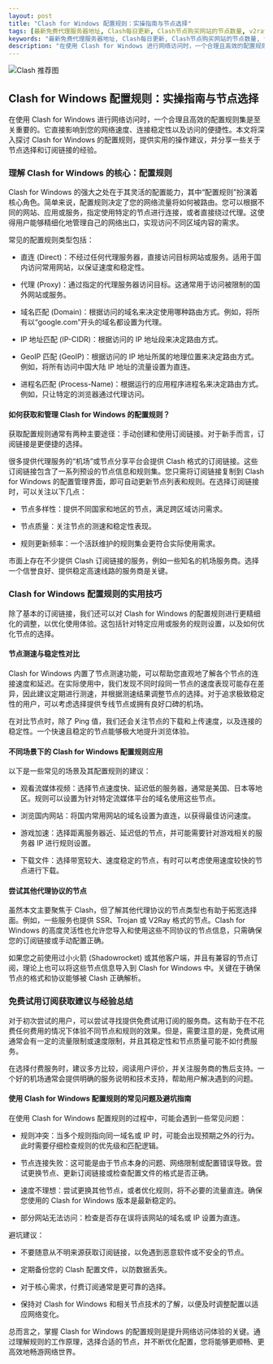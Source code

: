 ```yaml
---
layout: post
title: "Clash for Windows 配置规则：实操指南与节点选择"
tags: [最新免费代理服务器地址, Clash每日更新, Clash节点购买网站的节点数量, v2rayng订阅节点, V2ray安卓版下载]
keywords: "最新免费代理服务器地址, Clash每日更新, Clash节点购买网站的节点数量, v2rayng订阅节点, V2ray安卓版下载"
description: "在使用 Clash for Windows 进行网络访问时，一个合理且高效的配置规则集是至关重要的。它直接影响到您的网络速度、连接稳定性以及访问的便捷性。本文将深入探讨 Clash for Windows 的配置规则，提供实用的操作建议，并分享一些关于节点选择和订阅链接的经验。"
---
```


![Clash 推荐图](https://clashjd.github.io/assets/img/一元机场订阅.png)

## Clash for Windows 配置规则：实操指南与节点选择

在使用 Clash for Windows 进行网络访问时，一个合理且高效的配置规则集是至关重要的。它直接影响到您的网络速度、连接稳定性以及访问的便捷性。本文将深入探讨 Clash for Windows 的配置规则，提供实用的操作建议，并分享一些关于节点选择和订阅链接的经验。

### 理解 Clash for Windows 的核心：配置规则

Clash for Windows 的强大之处在于其灵活的配置能力，其中“配置规则”扮演着核心角色。简单来说，配置规则决定了您的网络流量将如何被路由。您可以根据不同的网站、应用或服务，指定使用特定的节点进行连接，或者直接绕过代理。这使得用户能够精细化地管理自己的网络出口，实现访问不同区域内容的需求。

常见的配置规则类型包括：

- 直连 (Direct)：不经过任何代理服务器，直接访问目标网站或服务。适用于国内访问常用网站，以保证速度和稳定性。

- 代理 (Proxy)：通过指定的代理服务器访问目标。这通常用于访问被限制的国外网站或服务。

- 域名匹配 (Domain)：根据访问的域名来决定使用哪种路由方式。例如，将所有以“google.com”开头的域名都设置为代理。

- IP 地址匹配 (IP-CIDR)：根据访问的 IP 地址段来决定路由方式。

- GeoIP 匹配 (GeoIP)：根据访问的 IP 地址所属的地理位置来决定路由方式。例如，将所有访问中国大陆 IP 地址的流量设置为直连。

- 进程名匹配 (Process-Name)：根据运行的应用程序进程名来决定路由方式。例如，只让特定的浏览器通过代理访问。

#### 如何获取和管理 Clash for Windows 的配置规则？

获取配置规则通常有两种主要途径：手动创建和使用订阅链接。对于新手而言，订阅链接是更便捷的选择。

很多提供代理服务的“机场”或节点分享平台会提供 Clash 格式的订阅链接。这些订阅链接包含了一系列预设的节点信息和规则集。您只需将订阅链接复制到 Clash for Windows 的配置管理界面，即可自动更新节点列表和规则。在选择订阅链接时，可以关注以下几点：

- 节点多样性：提供不同国家和地区的节点，满足跨区域访问需求。

- 节点质量：关注节点的测速和稳定性表现。

- 规则更新频率：一个活跃维护的规则集会更符合实际使用需求。

市面上存在不少提供 Clash 订阅链接的服务，例如一些知名的机场服务商。选择一个信誉良好、提供稳定高速线路的服务商是关键。

### Clash for Windows 配置规则的实用技巧

除了基本的订阅链接，我们还可以对 Clash for Windows 的配置规则进行更精细化的调整，以优化使用体验。这包括针对特定应用或服务的规则设置，以及如何优化节点的选择。

#### 节点测速与稳定性对比

Clash for Windows 内置了节点测速功能，可以帮助您直观地了解各个节点的连接速度和延迟。在实际使用中，我们发现不同时段同一节点的速度表现可能存在差异，因此建议定期进行测速，并根据测速结果调整节点的选择。对于追求极致稳定性的用户，可以考虑选择提供专线节点或拥有良好口碑的机场。

在对比节点时，除了 Ping 值，我们还会关注节点的下载和上传速度，以及连接的稳定性。一个快速且稳定的节点能够极大地提升浏览体验。

#### 不同场景下的 Clash for Windows 配置规则应用

以下是一些常见的场景及其配置规则的建议：

- 观看流媒体视频：选择节点速度快、延迟低的服务器，通常是美国、日本等地区。规则可以设置为针对特定流媒体平台的域名使用这些节点。

- 浏览国内网站：将国内常用网站的域名设置为直连，以获得最佳访问速度。

- 游戏加速：选择距离服务器近、延迟低的节点，并可能需要针对游戏相关的服务器 IP 进行规则设置。

- 下载文件：选择带宽较大、速度稳定的节点，有时可以考虑使用速度较快的节点进行下载。

#### 尝试其他代理协议的节点

虽然本文主要聚焦于 Clash，但了解其他代理协议的节点类型也有助于拓宽选择面。例如，一些服务也提供 SSR、Trojan 或 V2Ray 格式的节点。Clash for Windows 的高度灵活性也允许您导入和使用这些不同协议的节点信息，只需确保您的订阅链接或手动配置正确。

如果您之前使用过小火箭 (Shadowrocket) 或其他客户端，并且有兼容的节点订阅，理论上也可以将这些节点信息导入到 Clash for Windows 中。关键在于确保节点的格式和协议能够被 Clash 正确解析。

### 免费试用订阅获取建议与经验总结

对于初次尝试的用户，可以尝试寻找提供免费试用订阅的服务商。这有助于在不花费任何费用的情况下体验不同节点和规则的效果。但是，需要注意的是，免费试用通常会有一定的流量限制或速度限制，并且其稳定性和节点质量可能不如付费服务。

在选择付费服务时，建议多方比较，阅读用户评价，并关注服务商的售后支持。一个好的机场通常会提供明确的服务说明和技术支持，帮助用户解决遇到的问题。

#### 使用 Clash for Windows 配置规则的常见问题及避坑指南

在使用 Clash for Windows 配置规则的过程中，可能会遇到一些常见问题：

- 规则冲突：当多个规则指向同一域名或 IP 时，可能会出现预期之外的行为。此时需要仔细检查规则的优先级和匹配逻辑。

- 节点连接失败：这可能是由于节点本身的问题、网络限制或配置错误导致。尝试更换节点、更新订阅链接或检查配置文件的格式是否正确。

- 速度不理想：尝试更换其他节点，或者优化规则，将不必要的流量直连。确保您使用的 Clash for Windows 版本是最新稳定的。

- 部分网站无法访问：检查是否存在误将该网站的域名或 IP 设置为直连。

避坑建议：

- 不要随意从不明来源获取订阅链接，以免遇到恶意软件或不安全的节点。

- 定期备份您的 Clash 配置文件，以防数据丢失。

- 对于核心需求，付费订阅通常是更可靠的选择。

- 保持对 Clash for Windows 和相关节点技术的了解，以便及时调整配置以适应网络变化。

总而言之，掌握 Clash for Windows 的配置规则是提升网络访问体验的关键。通过理解规则的工作原理，选择合适的节点，并不断优化配置，您将能够更顺畅、更高效地畅游网络世界。